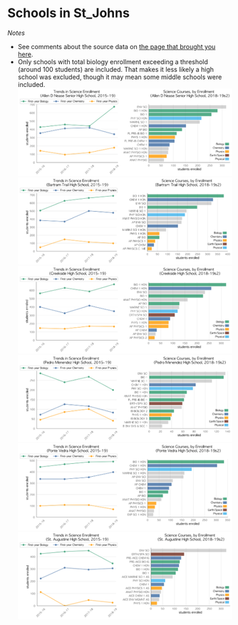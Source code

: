 # Schools in St_Johns  
*Notes*
- See comments about the source data on [the page that brought you here](https://adamlamee.github.io/FL-K12-analyses/plots/District_pages/St_Johns.html).  
- Only schools with total biology enrollment exceeding a threshold (around 100 students) are included. That makes it less likely a high school was excluded, though it may mean some middle schools were included.  
![](../School_plots/ST_JOHNS/ALLEN_D_NE.png)
![](../School_plots/ST_JOHNS/BARTRAM_TR.png)
![](../School_plots/ST_JOHNS/CREEKSIDE.png)
![](../School_plots/ST_JOHNS/PEDRO_MENE.png)
![](../School_plots/ST_JOHNS/PONTE_VEDR.png)
![](../School_plots/ST_JOHNS/ST_AUGUSTI.png)
